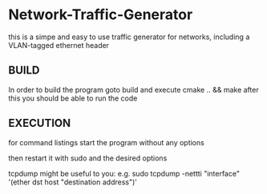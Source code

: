 # Network-Traffic-Generator

this is a simpe and easy to use traffic generator for networks, including a VLAN-tagged ethernet header

## BUILD

In order to build the program goto build and execute 
	cmake .. && make
after this you should be able to run the code

## EXECUTION

for command listings start the program without any options

then restart it with sudo and the desired options

tcpdump might be useful to you:
e.g.
	sudo tcpdump -nettti "interface" '(ether dst host "destination address")'
